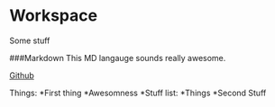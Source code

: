 # Workspace
Some stuff 

###Markdown
This MD langauge sounds really awesome.

[Github](https://github.com)

Things:
*First thing
*Awesomness
*Stuff list:
  *Things
  *Second Stuff
    
